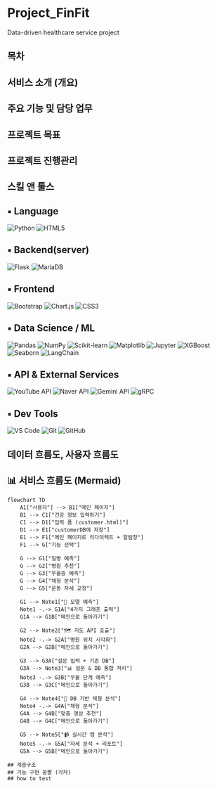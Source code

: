 # Project_FinFit
 Data-driven healthcare service project
## 목차
## 서비스 소개 (개요)
## 주요 기능 및 담당 업무
## 프로젝트 목표
## 프로젝트 진행관리
## 스킬 앤 툴스
## ▪ Language
![Python](https://img.shields.io/badge/Python-3776AB?style=flat&logo=python&logoColor=white)
![HTML5](https://img.shields.io/badge/HTML5-E34F26?style=flat&logo=html5&logoColor=white)



## ▪ Backend(server)
![Flask](https://img.shields.io/badge/Flask-000000?style=flat&logo=flask&logoColor=white)
![MariaDB](https://img.shields.io/badge/MariaDB-003545?style=flat&logo=mariadb&logoColor=white)



## ▪ Frontend
![Bootstrap](https://img.shields.io/badge/Bootstrap-7952B3?style=flat&logo=bootstrap&logoColor=white)
![Chart.js](https://img.shields.io/badge/Chart.js-FF6384?style=flat&logo=chartdotjs&logoColor=white)
![CSS3](https://img.shields.io/badge/CSS3-1572B6?style=flat&logo=css3&logoColor=white)



## ▪ Data Science / ML
![Pandas](https://img.shields.io/badge/Pandas-150458?style=flat&logo=pandas&logoColor=white)
![NumPy](https://img.shields.io/badge/NumPy-013243?style=flat&logo=numpy&logoColor=white)
![Scikit-learn](https://img.shields.io/badge/Scikit--learn-F7931E?style=flat&logo=scikit-learn&logoColor=white)
![Matplotlib](https://img.shields.io/badge/Matplotlib-11557C?style=flat)
![Jupyter](https://img.shields.io/badge/Jupyter-F37626?style=flat&logo=jupyter&logoColor=white)
![XGBoost](https://img.shields.io/badge/XGBoost-FF6600?style=flat&logo=xgboost&logoColor=white)
![Seaborn](https://img.shields.io/badge/Seaborn-3C5A6F?style=flat&logo=seaborn&logoColor=white)
![LangChain](https://img.shields.io/badge/LangChain-000000?style=flat&logo=langchain&logoColor=white)



## ▪ API & External Services
![YouTube API](https://img.shields.io/badge/YouTube_API-FF0000?style=flat&logo=youtube&logoColor=white)
![Naver API](https://img.shields.io/badge/Naver_API-03C75A?style=flat)
![Gemini API](https://img.shields.io/badge/Google_Generative_AI-4285F4?style=flat&logo=google&logoColor=white)
![gRPC](https://img.shields.io/badge/gRPC-3F4C8C?style=flat&logo=grpc&logoColor=white)



## ▪ Dev Tools
![VS Code](https://img.shields.io/badge/VS_Code-007ACC?style=flat&logo=visualstudiocode&logoColor=white)
![Git](https://img.shields.io/badge/Git-F05032?style=flat&logo=git&logoColor=white)
![GitHub](https://img.shields.io/badge/GitHub-181717?style=flat&logo=github&logoColor=white)



## 데이터 흐름도, 사용자 흐름도

## 📊 서비스 흐름도 (Mermaid)

```mermaid
flowchart TD
    A1["사용자"] --> B1["메인 페이지"]
    B1 --> C1["건강 정보 입력하기"]
    C1 --> D1["입력 폼 (customer.html)"]
    D1 --> E1["customerDB에 저장"]
    E1 --> F1["메인 페이지로 리다이렉트 + 알림창"]
    F1 --> G["기능 선택"]

    G --> G1["질병 예측"]
    G --> G2["병원 추천"]
    G --> G3["우울증 예측"]
    G --> G4["체형 분석"]
    G --> G5["운동 자세 교정"]

    G1 --> Note1["🧠 모델 예측"]
    Note1 -.-> G1A["4가지 그래프 출력"]
    G1A --> G1B["메인으로 돌아가기"]

    G2 --> Note2["🗺️ 지도 API 호출"]
    Note2 -.-> G2A["병원 위치 시각화"]
    G2A --> G2B["메인으로 돌아가기"]

    G3 --> G3A["설문 입력 + 기존 DB"]
    G3A --> Note3["📊 설문 & DB 통합 처리"]
    Note3 -.-> G3B["우울 단계 예측"]
    G3B --> G3C["메인으로 돌아가기"]

    G4 --> Note4["📏 DB 기반 체형 분석"]
    Note4 -.-> G4A["체형 분석"]
    G4A --> G4B["맞춤 영상 추천"]
    G4B --> G4C["메인으로 돌아가기"]

    G5 --> Note5["📹 실시간 캠 분석"]
    Note5 -.-> G5A["자세 분석 + 리포트"]
    G5A --> G5B["메인으로 돌아가기"]

## 계층구조
## 기능 구현 움짤 (각자)
## how to test
